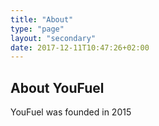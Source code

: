 ```yaml
---
title: "About"
type: "page"
layout: "secondary"
date: 2017-12-11T10:47:26+02:00
---
```


## About YouFuel

YouFuel was founded in 2015
